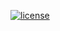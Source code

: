 [![license](https://img.shields.io/github/license/mashape/apistatus.svg)](https://github.com/djquan/exercism/blob/master/LICENSE)

